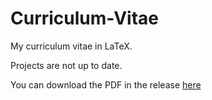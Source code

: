 # Curriculum-Vitae
My curriculum vitae in LaTeX.

Projects are not up to date. 

You can download the PDF in the release [here](https://github.com/Samsonmi/Curriculum-Vitae/releases/tag/latest)
